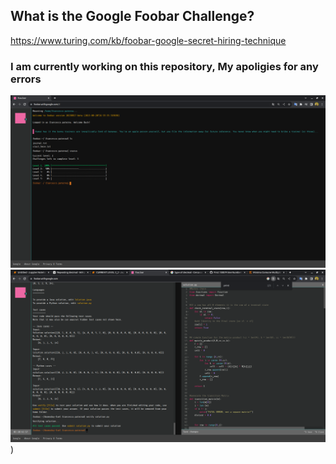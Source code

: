 ## What is the Google Foobar Challenge?
https://www.turing.com/kb/foobar-google-secret-hiring-technique

### I am currently working on this repository, My apoligies for any errors

![alt text](https://github.com/FrancescoPaterna/Google_FooBar2023/blob/main/img/home.png)
![alt text](https://github.com/FrancescoPaterna/Google_FooBar2023/blob/main/img/play.png))
